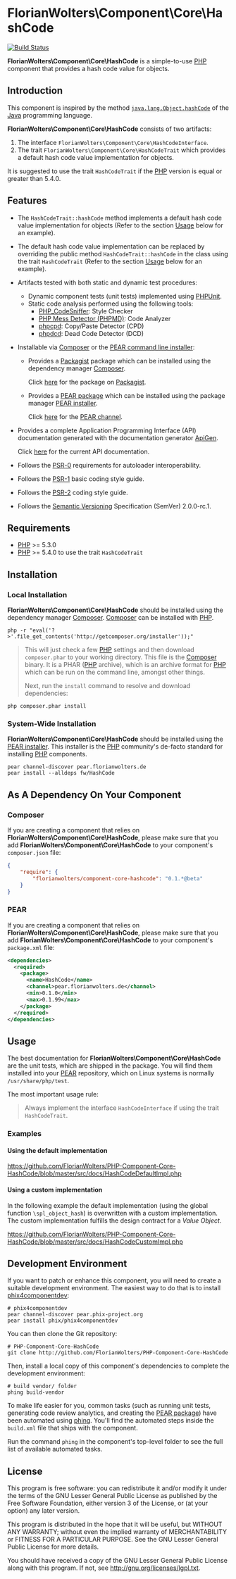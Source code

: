 # FlorianWolters\Component\Core\HashCode

[![Build Status](https://secure.travis-ci.org/FlorianWolters/PHP-Component-Core-HashCode.png?branch=master)](http://travis-ci.org/FlorianWolters/PHP-Component-Core-HashCode)

**FlorianWolters\Component\Core\HashCode** is a simple-to-use [PHP][17] component that provides a hash code value for objects.

## Introduction

This component is inspired by the method [`java.lang.Object.hashCode`][26] of the [Java][27] programming language.

**FlorianWolters\Component\Core\HashCode** consists of two artifacts:

1. The interface `FlorianWolters\Component\Core\HashCodeInterface`.
2. The trait `FlorianWolters\Component\Core\HashCodeTrait` which provides a default hash code value implementation for objects.

It is suggested to use the trait `HashCodeTrait` if the [PHP][17] version is equal or greater than 5.4.0.

## Features

* The `HashCodeTrait::hashCode` method implements a default hash code value implementation for objects (Refer to the section [Usage](#using-the-default-implementation) below for an example).
* The default hash code value implementation can be replaced by overriding the public method `HashCodeTrait::hashCode` in the class using the trait `HashCodeTrait` (Refer to the section [Usage](#using-a-custom-implementation) below for an example).
* Artifacts tested with both static and dynamic test procedures:
    * Dynamic component tests (unit tests) implemented using [PHPUnit][19].
    * Static code analysis performed using the following tools:
        * [PHP_CodeSniffer][14]: Style Checker
        * [PHP Mess Detector (PHPMD)][18]: Code Analyzer
        * [phpcpd][4]: Copy/Paste Detector (CPD)
        * [phpdcd][5]: Dead Code Detector (DCD)
* Installable via [Composer][3] or the [PEAR command line installer][11]:
    * Provides a [Packagist][25] package which can be installed using the dependency manager [Composer][3].

      Click [here][24] for the package on [Packagist][25].
    * Provides a [PEAR package][13] which can be installed using the package manager [PEAR installer][11].

      Click [here][9] for the [PEAR channel][12].
* Provides a complete Application Programming Interface (API) documentation generated with the documentation generator [ApiGen][2].

  Click [here][1] for the current API documentation.
* Follows the [PSR-0][6] requirements for autoloader interoperability.
* Follows the [PSR-1][7] basic coding style guide.
* Follows the [PSR-2][8] coding style guide.
* Follows the [Semantic Versioning][20] Specification (SemVer) 2.0.0-rc.1.

## Requirements

* [PHP][17] >= 5.3.0
* [PHP][17] >= 5.4.0 to use the trait `HashCodeTrait`

## Installation

### Local Installation

**FlorianWolters\Component\Core\HashCode** should be installed using the dependency manager [Composer][3]. [Composer][3] can be installed with [PHP][6].

    php -r "eval('?>'.file_get_contents('http://getcomposer.org/installer'));"

> This will just check a few [PHP][17] settings and then download `composer.phar` to your working directory. This file is the [Composer][3] binary. It is a PHAR ([PHP][17] archive), which is an archive format for [PHP][17] which can be run on the command line, amongst other things.
>
> Next, run the `install` command to resolve and download dependencies:

    php composer.phar install

### System-Wide Installation

**FlorianWolters\Component\Core\HashCode** should be installed using the [PEAR installer][11]. This installer is the [PHP][17] community's de-facto standard for installing [PHP][17] components.

    pear channel-discover pear.florianwolters.de
    pear install --alldeps fw/HashCode

## As A Dependency On Your Component

### Composer

If you are creating a component that relies on **FlorianWolters\Component\Core\HashCode**, please make sure that you add **FlorianWolters\Component\Core\HashCode** to your component's `composer.json` file:

```json
{
    "require": {
        "florianwolters/component-core-hashcode": "0.1.*@beta"
    }
}
```

### PEAR

If you are creating a component that relies on **FlorianWolters\Component\Core\HashCode**, please make sure that you add **FlorianWolters\Component\Core\HashCode** to your component's `package.xml` file:

```xml
<dependencies>
  <required>
    <package>
      <name>HashCode</name>
      <channel>pear.florianwolters.de</channel>
      <min>0.1.0</min>
      <max>0.1.99</max>
    </package>
  </required>
</dependencies>
```

## Usage

The best documentation for **FlorianWolters\Component\Core\HashCode** are the unit tests, which are shipped in the package. You will find them installed into your [PEAR][10] repository, which on Linux systems is normally `/usr/share/php/test`.

The most important usage rule:

> Always implement the interface `HashCodeInterface` if using the trait `HashCodeTrait`.

### Examples

#### Using the default implementation

<https://github.com/FlorianWolters/PHP-Component-Core-HashCode/blob/master/src/docs/HashCodeDefaultImpl.php>

#### Using a custom implementation

In the following example the default implementation (using the global function `\spl_object_hash`) is overwritten with a custom implementation. The custom implementation fulfills the design contract for a *Value Object*.

<https://github.com/FlorianWolters/PHP-Component-Core-HashCode/blob/master/src/docs/HashCodeCustomImpl.php>

## Development Environment

If you want to patch or enhance this component, you will need to create a suitable development environment. The easiest way to do that is to install [phix4componentdev][16]:

    # phix4componentdev
    pear channel-discover pear.phix-project.org
    pear install phix/phix4componentdev

You can then clone the Git repository:

    # PHP-Component-Core-HashCode
    git clone http://github.com/FlorianWolters/PHP-Component-Core-HashCode

Then, install a local copy of this component's dependencies to complete the development environment:

    # build vendor/ folder
    phing build-vendor

To make life easier for you, common tasks (such as running unit tests, generating code review analytics, and creating the [PEAR package][13]) have been automated using [phing][15]. You'll find the automated steps inside the `build.xml` file that ships with the component.

Run the command `phing` in the component's top-level folder to see the full list of available automated tasks.

## License

This program is free software: you can redistribute it and/or modify it under the terms of the GNU Lesser General Public License as published by the Free Software Foundation, either version 3 of the License, or (at your option) any later version.

This program is distributed in the hope that it will be useful, but WITHOUT ANY WARRANTY; without even the implied warranty of MERCHANTABILITY or FITNESS FOR A PARTICULAR PURPOSE.  See the GNU Lesser General Public License for more details.

You should have received a copy of the GNU Lesser General Public License along with this program. If not, see <http://gnu.org/licenses/lgpl.txt>.

[1]: http://blog.florianwolters.de/PHP-Component-Core-HashCode
     "FlorianWolters\Component\Core | Application Programming Interface (API) documentation"
[2]: http://apigen.org
     "ApiGen | API documentation generator for PHP 5.3.+"
[3]: http://getcomposer.org
     "Composer"
[4]: https://github.com/sebastianbergmann/phpcpd
     "sebastianbergmann/phpcpd · GitHub"
[5]: https://github.com/sebastianbergmann/phpdcd
     "sebastianbergmann/phpdcd · GitHub"
[6]: https://github.com/php-fig/fig-standards/blob/master/accepted/PSR-0.md
     "PSR-0 requirements for autoloader interoperability"
[7]: https://github.com/php-fig/fig-standards/blob/master/accepted/PSR-1-basic-coding-standard.md
     "PSR-1 basic coding style guide"
[8]: https://github.com/php-fig/fig-standards/blob/master/accepted/PSR-2-coding-style-guide.md
     "PSR-2 coding style guide"
[9]: http://pear.florianwolters.de
     "PEAR channel of Florian Wolters"
[10]: http://pear.php.net
      "PEAR - PHP Extension and Application Repository"
[11]: http://pear.php.net/manual/en/guide.users.commandline.cli.php
      "Manual :: Command line installer (PEAR)"
[12]: http://pear.php.net/manual/en/guide.users.concepts.channel.php
      "Manual :: PEAR Channels"
[13]: http://pear.php.net/manual/en/guide.users.concepts.package.php
      "Manual :: PEAR Packages"
[14]: http://pear.php.net/package/PHP_CodeSniffer
      "PHP_CodeSniffer"
[15]: http://phing.info
      "Phing"
[16]: https://github.com/stuartherbert/phix4componentdev
      "stuartherbert/phix4componentdev · GitHub"
[17]: http://php.net
      "PHP: Hypertext Preprocessor"
[18]: http://phpmd.org
      "PHPMD - PHP Mess Detector"
[19]: http://phpunit.de
      "sebastianbergmann/phpunit · GitHub"
[20]: http://semver.org
      "Semantic Versioning"
[24]: http://packagist.org/packages/florianwolters/component-core-hashcode
      "florianwolters/component-core-hashcode - Packagist"
[25]: http://packagist.org
      "Packagist"
[26]: http://docs.oracle.com/javase/7/docs/api/java/lang/Object.html#hashCode()
      "Object (Java Platform SE 7)"
[27]: http://java.com
      "java.com: Java + You"
